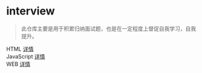 # interview

> 此仓库主要是用于积累归纳面试题，也是在一定程度上督促自我学习，自我提升。

HTML [详情](./HTML.md)  
JavaScript [详情](./JavaScript.md)  
WEB [详情](./WEB.md)
